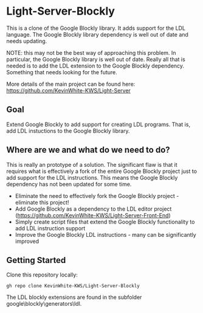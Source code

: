 # Light-Server-Blockly

This is a clone of the Google Blockly library.  It adds support for the LDL language.  The Google Blockly library dependency is well out of date and needs updating.

NOTE: this may not be the best way of approaching this problem.  In particular, the Google Blockly library is well out of date.  Really all that is needed is to add the LDL extension to the Google Blockly dependency.  Something that needs looking for the future.

More details of the main project can be found here: https://github.com/KevinWhite-KWS/Light-Server

## Goal

Extend Google Blockly to add support for creating LDL programs.  That is, add LDL instuctions to the Google Blockly library.

## Where are we and what do we need to do?

This is really an prototype of a solution.  The significant flaw is that it requires what is effectively a fork of the entire Google Blockly project just to add support for the LDL instructions.  This means the Google Blockly dependency has not been updated for some time.

* Eliminate the need to effectively fork the Google Blockly project - eliminate this project!
* Add Google Blockly as a dependency to the LDL editor project (https://github.com/KevinWhite-KWS/Light-Server-Front-End)
* Simply create script files that extend the Google Blockly functionality to add LDL instruction support
* Improve the Google Blockly LDL instructions - many can be significantly improved

## Getting Started

Clone this repository locally:

```gh repo clone KevinWhite-KWS/Light-Server-Blockly```

The LDL blockly extensions are found in the subfolder google\blockly\generators\ldl.
